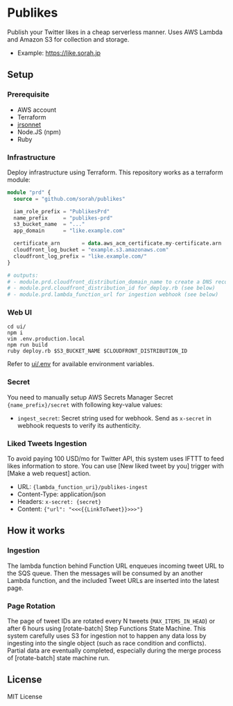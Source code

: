 # Publikes

Publish your Twitter likes in a cheap serverless manner. Uses AWS Lambda and Amazon S3 for collection and storage.

- Example: https://like.sorah.jp

## Setup

### Prerequisite

- AWS account
- Terraform
- [jrsonnet](https://github.com/CertainLach/jrsonnet)
- Node.JS (npm)
- Ruby

### Infrastructure

Deploy infrastructure using Terraform. This repository works as a terraform module:

```terraform
module "prd" {
  source = "github.com/sorah/publikes"

  iam_role_prefix = "PublikesPrd"
  name_prefix     = "publikes-prd"
  s3_bucket_name  = "..."
  app_domain      = "like.example.com"

  certificate_arn       = data.aws_acm_certificate.my-certificate.arn
  cloudfront_log_bucket = "example.s3.amazonaws.com"
  cloudfront_log_prefix = "like.example.com/"
}

# outputs:
# - module.prd.cloudfront_distribution_domain_name to create a DNS record
# - module.prd.cloudfront_distribution_id for deploy.rb (see below)
# - module.prd.lambda_function_url for ingestion webhook (see below)

```

### Web UI

```
cd ui/
npm i
vim .env.production.local
npm run build
ruby deploy.rb $S3_BUCKET_NAME $CLOUDFRONT_DISTRIBUTION_ID
```

Refer to [ui/.env](./ui/.env) for available environment variables.

### Secret

You need to manually setup AWS Secrets Manager Secret `{name_prefix}/secret` with following key-value values:

- `ingest_secret`: Secret string used for webhook. Send as `x-secret` in webhook requests to verify its authenticity.

### Liked Tweets Ingestion

To avoid paying 100 USD/mo for Twitter API, this system uses IFTTT to feed likes information to store. You can use [New liked tweet by you] trigger with [Make a web request] action.

- URL: `{lambda_function_uri}/publikes-ingest`
- Content-Type: application/json
- Headers: `x-secret: {secret}`
- Content: `{"url": "<<<{{LinkToTweet}}>>>"}`

## How it works

### Ingestion

The lambda function behind Function URL enqueues incoming tweet URL to the SQS queue. Then the messages will be consumed by an another Lambda function, and the included Tweet URLs are inserted into the latest page.

### Page Rotation

The page of tweet IDs are rotated every N tweets (`MAX_ITEMS_IN_HEAD`) or after 6 hours using [rotate-batch] Step Functions State Machine. This system carefully uses S3 for ingestion not to happen any data loss by ingesting into the single object (such as race condition and conflicts). Partial data are eventually completed, especially during the merge process of [rotate-batch] state machine run.

## License

MIT License

